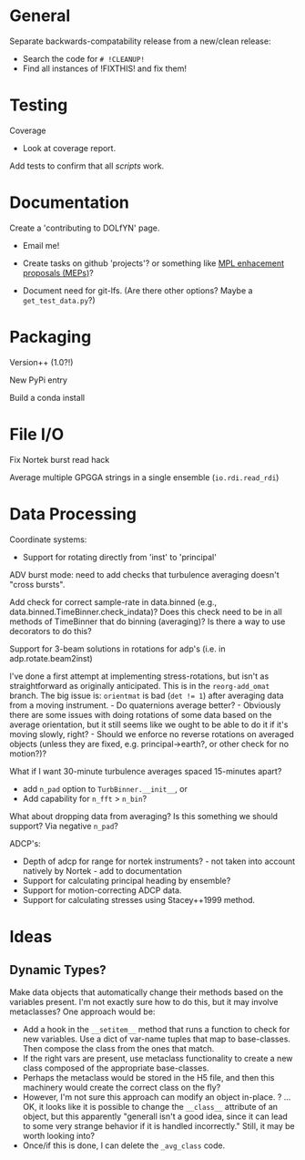 General
=======

Separate backwards-compatability release from a new/clean release:

- Search the code for `# !CLEANUP!`
- Find all instances of !FIXTHIS! and fix them!

Testing
=======

Coverage
- Look at coverage report.

Add tests to confirm that all *scripts* work.


Documentation
=============

Create a 'contributing to DOLfYN' page.
- Email me!
- Create tasks on github 'projects'? or something like [MPL enhacement proposals (MEPs)](https://matplotlib.org/devel/MEP/index.html)?

- Document need for git-lfs. (Are there other options? Maybe a `get_test_data.py`?)


Packaging
=========

Version++ (1.0?!)

New PyPi entry

Build a conda install


File I/O
========

Fix Nortek burst read hack

Average multiple GPGGA strings in a single ensemble (`io.rdi.read_rdi`)


Data Processing
===============

Coordinate systems:
- Support for rotating directly from 'inst' to 'principal'

ADV burst mode: need to add checks that turbulence averaging doesn't "cross bursts".

Add check for correct sample-rate in data.binned (e.g., data.binned.TimeBinner.check_indata)? Does this check need to be in all methods of TimeBinner that do binning (averaging)? Is there a way to use decorators to do this?

Support for 3-beam solutions in rotations for adp's (i.e. in adp.rotate.beam2inst)

I've done a first attempt at implementing stress-rotations, but isn't as straightforward as originally anticipated.  This is in the `reorg-add_omat` branch. The big issue is: `orientmat` is bad (`det != 1`) after averaging data from a moving instrument.
    - Do quaternions average better?
    - Obviously there are some issues with doing rotations of some data based on the average orientation, but it still seems like we ought to be able to do it if it's moving slowly, right?
    - Should we enforce no reverse rotations on averaged objects (unless they are fixed, e.g. principal->earth?, or other check for no motion?)?

What if I want 30-minute turbulence averages spaced 15-minutes apart?
  - add `n_pad` option to `TurbBinner.__init__`, or
  - Add capability for `n_fft` > `n_bin`?

What about dropping data from averaging? Is this something we should support? Via negative `n_pad`?

ADCP's:
  - Depth of adcp for range for nortek instruments? - not taken into account natively by Nortek - add to documentation
  - Support for calculating principal heading by ensemble?
  - Support for motion-correcting ADCP data.
  - Support for calculating stresses using Stacey++1999 method.
					 
Ideas
=====

Dynamic Types?
-------------

Make data objects that automatically change their methods based on the variables present. I'm not exactly sure how to do this, but it may involve metaclasses? One approach would be:
- Add a hook in the `__setitem__` method that runs a function to check for new variables. Use a dict of var-name tuples that map to base-classes. Then compose the class from the ones that match.
- If the right vars are present, use metaclass functionality to create a new class composed of the appropriate base-classes.
- Perhaps the metaclass would be stored in the H5 file, and then this machinery would create the correct class on the fly?
- However, I'm not sure this approach can modify an object in-place. ? ... OK, it looks like it is possible to change the `__class__` attribute of an object, but this apparently "generall isn't a good idea, since it can lead to some very strange behavior if it is handled incorrectly." Still, it may be worth looking into?
- Once/if this is done, I can delete the `_avg_class` code.
